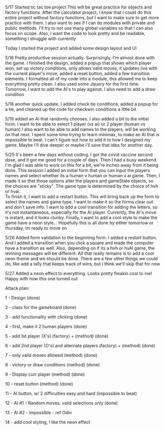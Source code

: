 5/17
Started tic tac toe project
This will be great practice for objects and factory functions. After the calculator project, I know that I could do this entire project without factory functions, but I want to make sure to get more practice with them. I also want to see if I can do modules with private and public methods. I'll try to not use many global variables so that I can also focus on scope. Also, I want the code to look pretty and be readable, something I struggle with currently

Today I started the project and added some design layout and UI

5/18
Pretty productive session actually. Surprisingly, I'm almost done with the game. I finished the design, added a popup that shows which player won, set up victory conditions, only allows valid moves, it updates live with the current player's move, added a reset button, added a few transition elements. I formatted all of my code into a module, this allowed me to keep everything pretty clean. I also used some Jquery for the first time. 
Tomorrow, I want to add the AI's to play against. I also need to add a draw condition

5/18 another quick update, I added check tie conditions, added a popup for a tie, and cleaned up the code for checkwin conditions a little bit

5/19 added an AI that randomly chooses. I also added a bit to the initial form. I want to be able to select 1 player (vs ai) or 2 player (human vs human) I also want to be able to add names to the players, will be working on that next. 
I spent some time trying to learn minimax, to make an AI that is impossible to beat. I can't figure out how to add it to how I designed my game. Maybe I'll dive deeper or maybe i'll save that idea for another day. 

5/25
It's been a few days without coding. I got the covid vaccine second dose, and it got me good for a couple of days. Then I had a busy weekend. I'm glad I was able to work on this for a bit, we're inches away from it being done. This session I added an initial form that you can input the players names and select whether its a human v human or human v ai game. Then, I made it so that those options alter the players and gameState objects, so the choices are "sticky". The game type is determined by the choice of hvh or hvai.  
To finish it, I want to add a restart button. This will bring back up the form to select the names and game type. I want to make it so the forms clear out and don't save info. I want to add a cool transition for adding the letters, so it's not instantaneous, especially for the AI player. Currently, the AI's move is instant, and it looks clunky. Finally, I want to add a cool style to make the game have a neon style... Hopefully this is all done by either tomorrow or thursday, Im ready to move on

5/26
Added form validation to the beginning form. I added a restart button. And I added a transition when you click a square and made the computer have a transition as well. Also, depending on if its a hvh or hvAI game, the winning messages will be different.
All that really remains is to add a cool neon theme and we should be done. There are a few other things we could do, like add a tally that keeps track of wins, but I think we'll skip that for now

5/27
Added a neon effect to everything. Looks pretty freakin cool to me! Happy with how this one turned out

Attack plan:

1 - Design (done)

2 - class for the gameboard (done)

3 - add functionality with clicking (done)

4 - first, make it 2 human players (done)

5 - add 1st player (X's) (factory) + (method)  (done)

6 - add 2nd player (O's) and alternate players (factory) + (method)  (done)

7 - only valid moves allowed (method)  (done)
 
8 - victory or draw conditions (method)  (done)

9 - Display curr player (method) (done)

10 - reset button (method)  (done)
 
11 - AI button, w/ 2 difficulties easy and hard (impossible to beat)

12 - AI #1 - Random moves, valid selections only (done)

13 - AI #2 - impossible - ref Odin



14 - add cool styling, I like the neon effect

